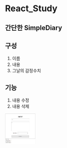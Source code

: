 # React_Study

## 간단한 SimpleDiary

## 구성

1. 이름
2. 내용
3. 그날의 감정수치

## 기능

1. 내용 수정
2. 내용 삭제

<img src="Diary_Main.png" width="100" height="100">
